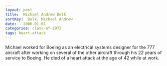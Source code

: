 ```yaml
---
layout: post
title:  Michael Andrew Delk
sortKey:  Delk, Michael Andrew
date:   2006-01-01
categories: class-of-1972
tags: heart-attack
---
```

Michael worked for Boeing as an electrical systems designer for the 777 aircraft after working on several of the other aircraft through his 22 years of service to Boeing.  He died of a heart attack at the age of 42 while at work.
